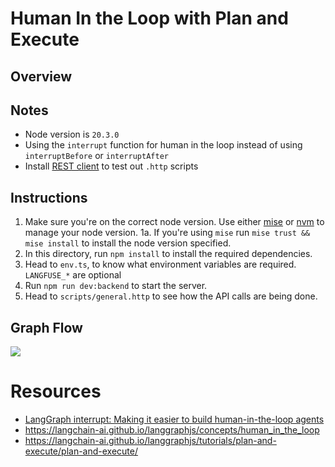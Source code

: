 # Human In the Loop with Plan and Execute

## Overview

## Notes
* Node version is `20.3.0`
* Using the `interrupt` function for human in the loop instead of using `interruptBefore` or `interruptAfter`
* Install [REST client](https://marketplace.visualstudio.com/items?itemName=humao.rest-client) to test out `.http` scripts

## Instructions
1. Make sure you're on the correct node version. Use either [mise](https://mise.jdx.dev/installing-mise.html) or [nvm](https://github.com/nvm-sh/nvm#installing-and-updating) to manage your node version.
1a. If you're using `mise` run `mise trust && mise install` to install the node version specified.
2. In this directory, run `npm install` to install the required dependencies.
3. Head to `env.ts`, to know what environment variables are required. `LANGFUSE_*` are optional
4. Run `npm run dev:backend` to start the server.
5. Head to `scripts/general.http` to see how the API calls are being done.

## Graph Flow
![](./assets/graph-flow.png)

# Resources
* [LangGraph interrupt: Making it easier to build human-in-the-loop agents](https://www.youtube.com/watch?v=6t7YJcEFUIY&t=278s)
* https://langchain-ai.github.io/langgraphjs/concepts/human_in_the_loop
* https://langchain-ai.github.io/langgraphjs/tutorials/plan-and-execute/plan-and-execute/
